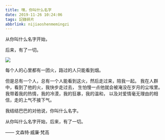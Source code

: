 ```yaml
---
title: 嘿，你叫什么名字
date: 2019-11-26 10:24:06
tags: 記錄碎片
abbrlink: nijiaoshenmemingzi
---
```


从你叫什么名字开始，

后来，有了一切。

![](https://f7ionsy-1251389397.cos.ap-shanghai.myqcloud.com/image/11-24/IMG_3270%2820191119-003319%29.JPG)

每个人的心里都有一团火，路过的人只能看到烟。

但是总有一个人，总有一个人能看到这火，然后走过来，陪我一起。
我在人群中，看到了他的火，我快步走过去，
生怕慢一点他就会被淹没在岁月的尘埃里。
我带着我的热情，我的冷漠，我的狂暴，我的温和，
以及对爱情毫无理由的相信，走的上气不接下气。

我结结巴巴的对他说，你叫什么名字。

从你叫什么名字开始，后来，有了一切。

—— 文森特·威廉·梵高

